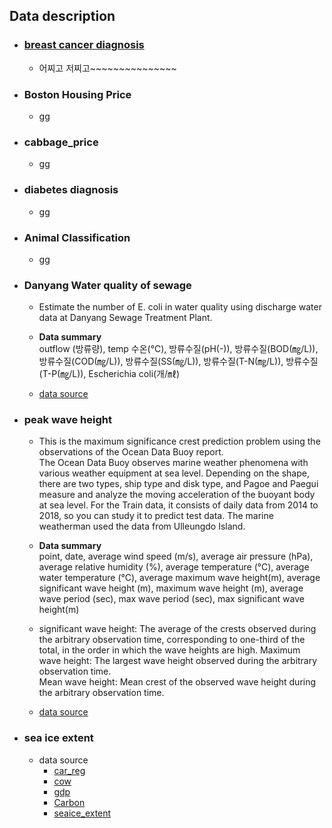 ## Data description

* ### [breast cancer diagnosis]()

  - 어찌고 저찌고~~~~~~~~~~~~~~~
   

* ### Boston Housing Price

  - gg

* ### cabbage_price

  - gg

* ### diabetes diagnosis

  - gg

* ### Animal Classification

  - gg

* ### Danyang Water quality of sewage
  - Estimate the number of E. coli in water quality using discharge water data at Danyang Sewage Treatment Plant.<br>
  
  - <b>Data summary</b><br>
    outflow (방류량), temp 수온(℃), 방류수질(pH(-)), 방류수질(BOD(㎎/L)), 방류수질(COD(㎎/L)), 방류수질(SS(㎎/L)), 방류수질(T-N(㎎/L)), 방류수질(T-P(㎎/L)), Escherichia coli(개/㎖)
  
  - [data source](https://www.data.go.kr/data/15053866/fileData.do)

* ### peak wave height
  - This is the maximum significance crest prediction problem using the observations of the Ocean Data Buoy report.<br>
    The Ocean Data Buoy observes marine weather phenomena with various weather equipment at sea level.
    Depending on the shape, there are two types, ship type and disk type, and Pagoe and Paegui measure and analyze the moving acceleration of the buoyant body at sea level.
    For the Train data, it consists of daily data from 2014 to 2018, so you can study it to predict test data.
    The marine weatherman used the data from Ulleungdo Island.
   
  - <b>Data summary</b><br>
    point, date, average wind speed (m/s), average air pressure (hPa), average relative humidity (%), average temperature (°C), average water temperature (°C), average maximum       wave height(m), average significant wave height (m), maximum wave height (m), average wave period (sec), max wave period (sec), max significant wave height(m)
    
    
  - significant wave height: The average of the crests observed during the arbitrary observation time, corresponding to one-third of the total, in the order in which the wave       heights are high.
    Maximum wave height: The largest wave height observed during the arbitrary observation time.<br>
    Mean wave height: Mean crest of the observed wave height during the arbitrary observation time.<br>
    
  - [data source](https://data.kma.go.kr/data/sea/selectBuoyRltmList.do?pgmNo=52&tabNo=1)

* ### sea ice extent

  - data source
    - [car_reg](http://www.index.go.kr/potal/main/EachDtlPageDetail.do?idx_cd=1257)
    - [cow](http://www.fao.org/faostat/en/#data/QL)
    - [gdp](https://data.oecd.org/gdp/gross-domestic-product-gdp.htm)
    - [Carbon](https://www.kaggle.com/ucsandiego/carbon-dioxide?select=archive.csv)
    - [seaice_extent](https://www.kaggle.com/nsidcorg/daily-sea-ice-extent-data)
